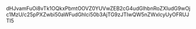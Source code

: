dHJvamFuOi8vTk1OQkxPbmtOOVZ0YUVwZEB2cG4udGlhbnRoZXIudG9wOjc1MzU/c25pPXZwbi50aWFudGhlci50b3AjTG9zJTIwQW5nZWxlcyUyOFRUJTI5
